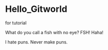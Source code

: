# Hello_Gitworld

for tutorial

What do you call a fish with no eye? FSH! Haha!

I hate puns. Never make puns.
